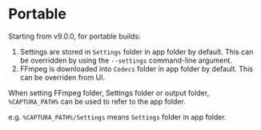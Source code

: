 # Portable

Starting from v9.0.0, for portable builds:
1. Settings are stored in `Settings` folder in app folder by default.
   This can be overridden by using the `--settings` command-line argument.
2. FFmpeg is downloaded into `Codecs` folder in app folder by default.
   This can be overriden from UI.

When setting FFmpeg folder, Settings folder or output folder, `%CAPTURA_PATH%` can be used to refer to the app folder.

e.g. `%CAPTURA_PATH%/Settings` means `Settings` folder in app folder.